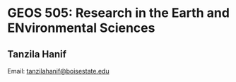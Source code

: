 # GEOS 505: Research in the Earth and ENvironmental Sciences

## Tanzila Hanif

Email: [tanzilahanif@boisestate.edu](tanzilahanif@boisestate.edu)


